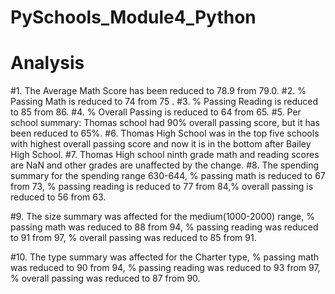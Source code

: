 # PySchools_Module4_Python

# Analysis

#1. The Average Math Score has been reduced to 78.9 from 79.0.
#2. % Passing Math is reduced to 74 from 75 .
#3. % Passing Reading is reduced to 85 from 86.
#4. % Overall Passing is reduced to 64 from 65.
#5. Per school summary: Thomas school had 90% overall passing score, but it has been reduced to 65%.
#6. Thomas High School was in the top five schools with highest overall passing score and now it is in the bottom after Bailey High School.
#7. Thomas High school ninth grade math and reading scores are NaN and other grades are unaffected by the change.
#8. The spending summary for the spending range 630-644, % passing math is reduced to 67 from 73, % passing reading is reduced to 77 from 84,% overall passing is reduced to 56 from 63.
        
#9. The size summary was affected for the medium(1000-2000) range, % passing math was reduced to 88 from 94, % passing reading was reduced to 91 from 97, % overall passing was reduced to 85 from 91.
    
#10. The type summary was affected for the Charter type, % passing math was reduced to 90 from 94, % passing reading was reduced to 93 from 97, % overall passing was reduced to 87 from 90.
